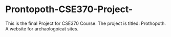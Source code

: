 # Prontopoth-CSE370-Project-
This is the final Project for CSE370 Course. The project is titled: Prothopoth. A website for archaologoicat sites.
